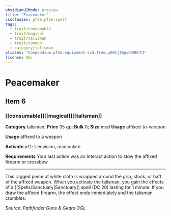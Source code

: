 ```yaml
---
obsidianUIMode: preview
title: "Peacemaker"
cssclasses: pf2e,pf2e-spell
tags:
  - trait/consumable
  - trait/magical
  - trait/talisman
  - trait/common
  - category/talisman
aliases: "Compendium.pf2e.equipment-srd.Item.yO0CjTBpv5O9HhTJ"
license: OGL
---
```

# Peacemaker
## Item 6
### [[consumable]][[magical]][[talisman]]

**Category** talisman; 
**Price** 35 gp; 
**Bulk** 0; **Size** med
**Usage** affixed-to-weapon

**Usage** affixed to a weapon

**Activate** `pf2:1` envision, manipulate

**Requirements** Your last action was an Interact action to stow the affixed firearm or crossbow.

* * *

This ragged piece of white cloth is wrapped around the grip, stock, or haft of the affixed weapon. When you activate the talisman, you gain the effects of a [[Spells/Sanctuary|Sanctuary]] spell (DC 20) lasting for 1 minute. If you draw the affixed firearm, the effect ends immediately and the talisman crumbles.

*Source: Pathfinder Guns & Gears*
*OGL*